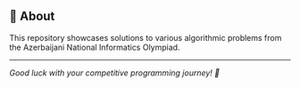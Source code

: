 ## 🚀 About

This repository showcases solutions to various algorithmic problems from the Azerbaijani National Informatics Olympiad. 

---

_Good luck with your competitive programming journey! 🌟_
